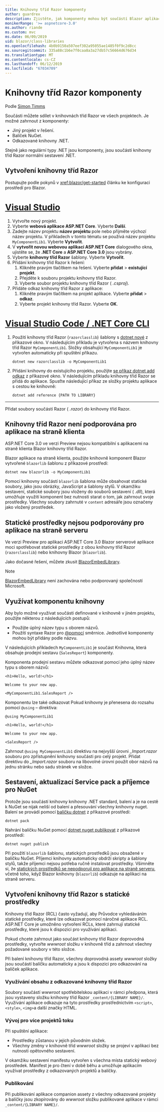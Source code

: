 ```yaml
---
title: Knihovny tříd Razor komponenty
author: guardrex
description: Zjistěte, jak komponenty mohou být součástí Blazor aplikací z knihovny externí komponenta.
monikerRange: '>= aspnetcore-3.0'
ms.author: riande
ms.custom: mvc
ms.date: 06/09/2019
uid: blazor/class-libraries
ms.openlocfilehash: 4b0b9150a507eef302a95055ae1485f0f9c2d8cc
ms.sourcegitcommit: 335a88c1b6e7f0caa8a3a27db57c56664d676d34
ms.translationtype: MT
ms.contentlocale: cs-CZ
ms.lasthandoff: 06/12/2019
ms.locfileid: "67034709"
---
```

# <a name="razor-components-class-libraries"></a>Knihovny tříd Razor komponenty

Podle [Simon Timms](https://github.com/stimms)

Součásti můžete sdílet v knihovnách tříd Razor ve všech projektech. Je možné zahrnout z komponenty:

* Jiný projekt v řešení.
* Balíček NuGet.
* Odkazované knihovny .NET.

Stejně jako regulární typy .NET jsou komponenty, jsou součástí knihovny tříd Razor normální sestavení .NET.

## <a name="create-a-razor-class-library"></a>Vytvoření knihovny tříd Razor

Postupujte podle pokynů v <xref:blazor/get-started> článku ke konfiguraci prostředí pro Blazor.

# <a name="visual-studiotabvisual-studio"></a>[Visual Studio](#tab/visual-studio)

1. Vytvořte nový projekt.
1. Vyberte **webová aplikace ASP.NET Core**. Vyberte **Další**.
1. Zadejte název projektu **název projektu** pole nebo přijměte výchozí název projektu. V příkladech v tomto tématu se používá název projektu `MyComponentLib1`. Vyberte **Vytvořit**.
1. V **vytvořit novou webovou aplikaci ASP.NET Core** dialogového okna, ujistěte se, že **.NET Core** a **ASP.NET Core 3.0** jsou vybrány.
1. Vyberte **knihovny tříd Razor** šablony. Vyberte **Vytvořit**.
1. Přidání knihovny tříd Razor k řešení:
   1. Klikněte pravým tlačítkem na řešení. Vyberte **přidat** > **existující projekt**.
   1. Přejděte k souboru projektu knihovny tříd Razor.
   1. Vyberte soubor projektu knihovny tříd Razor ( *.csproj*).
1. Přidáte odkaz knihovny tříd Razor z aplikace:
   1. Klikněte pravým tlačítkem na projekt aplikace. Vyberte **přidat** > **odkaz**.
   1. Vyberte projekt knihovny tříd Razor. Vyberte **OK**.

# <a name="visual-studio-code--net-core-clitabvisual-studio-codenetcore-cli"></a>[Visual Studio Code / .NET Core CLI](#tab/visual-studio-code+netcore-cli)

1. Použití knihovny tříd Razor (`razorclasslib`) šablony s [dotnet nové](/dotnet/core/tools/dotnet-new) z příkazové okno. V následujícím příkladu je vytvořena s názvem knihovny tříd Razor `MyComponentLib1`. Složky obsahující `MyComponentLib1` je vytvořen automaticky při spuštění příkazu.

   ```console
   dotnet new razorclasslib -o MyComponentLib1
   ```

1. Přidání knihovny do existujícího projektu, použijte [se příkaz dotnet add odkaz](/dotnet/core/tools/dotnet-add-reference) z příkazové okno. V následujícím příkladu knihovny tříd Razor se přidá do aplikace. Spusťte následující příkaz ze složky projektu aplikace s cestou ke knihovně:

   ```console
   dotnet add reference {PATH TO LIBRARY}
   ```

---

Přidat soubory součástí Razor ( *.razor*) do knihovny tříd Razor.

## <a name="razor-class-libraries-not-supported-for-client-side-apps"></a>Knihovny tříd Razor není podporována pro aplikace na straně klienta

ASP.NET Core 3.0 ve verzi Preview nejsou kompatibilní s aplikacemi na straně klienta Blazor knihovny tříd Razor.

Blazor aplikace na straně klienta, použijte knihovně komponent Blazor vytvořené `blazorlib` šablonu z příkazové prostředí:

```console
dotnet new blazorlib -o MyComponentLib1
```

Pomocí knihovny součástí `blazorlib` šablona může obsahovat statické soubory, jako jsou obrázky, JavaScript a šablony stylů. V okamžiku sestavení, statické soubory jsou vloženy do souborů sestavení ( *.dll*), která umožňuje využití komponent bez nutnosti starat o tom, jak zahrnout svoje prostředky. Všechny soubory zahrnuté v `content` adresáře jsou označeny jako vložený prostředek.

## <a name="static-assets-not-supported-for-server-side-apps"></a>Statické prostředky nejsou podporovány pro aplikace na straně serveru

Ve verzi Preview pro aplikaci ASP.NET Core 3.0 Blazor serverové aplikace moci spotřebovat statické prostředky z obou knihovny tříd Razor (`razorclasslib`) nebo knihovny Blazor (`blazorlib`).

Jako dočasné řešení, můžete zkusit [BlazorEmbedLibrary](https://www.nuget.org/packages/BlazorEmbedLibrary/).

> [!NOTE]
> [BlazorEmbedLibrary](https://www.nuget.org/packages/BlazorEmbedLibrary/) není zachována nebo podporovaný společností Microsoft.

## <a name="consume-a-library-component"></a>Využívat komponentu knihovny

Aby bylo možné využívat součásti definované v knihovně v jiném projektu, použijte některou z následujících postupů:

* Použijte úplný název typu s oborem názvů.
* Použití syntaxe Razor pro [ \@pomocí](xref:mvc/views/razor#using) směrnice. Jednotlivé komponenty mohou být přidány podle názvu.

V následujících příkladech `MyComponentLib1` je součást Knihovna, která obsahuje prodejní sestavu (`SalesReport`) komponenty.

Komponenta prodejní sestavu můžete odkazovat pomocí jeho úplný název typu s oborem názvů:

```cshtml
<h1>Hello, world!</h1>

Welcome to your new app.

<MyComponentLib1.SalesReport />
```

Komponentu lze také odkazovat Pokud knihovny je přenesena do rozsahu pomocí `@using` – direktiva:

```cshtml
@using MyComponentLib1

<h1>Hello, world!</h1>

Welcome to your new app.

<SalesReport />
```

Zahrnout `@using MyComponentLib1` direktivu na nejvyšší úrovni *_Import.razor* souboru pro zpřístupnění knihovny součásti pro celý projekt. Přidat direktivu do *_Import.razor* souboru na libovolné úrovni použít obor názvů na jednu stránku nebo sadu stránek ve složce.

## <a name="build-pack-and-ship-to-nuget"></a>Sestavení, aktualizací Service pack a příjemce pro NuGet

Protože jsou součástí knihovny knihovny .NET standard, balení a je na cestě k NuGet se nijak neliší od balení a přesouvání všechny knihovny nuget. Balení se provádí pomocí [balíčku dotnet](/dotnet/core/tools/dotnet-pack) z příkazové prostředí:

```console
dotnet pack
```

Nahrání balíčku NuGet pomocí [dotnet nuget publikovat](/dotnet/core/tools/dotnet-nuget-push) z příkazové prostředí:

```console
dotnet nuget publish
```

Při použití `blazorlib` šablonu, statických prostředků jsou obsažené v balíčku NuGet. Příjemci knihovny automaticky obdrží skripty a šablony stylů, takže příjemci nejsou potřeba ručně instalovat prostředky. Všimněte si, že [statických prostředků se nepodporují pro aplikace na straně serveru](#static-assets-not-supported-for-server-side-apps), včetně toho, když Blazor knihovny (`blazorlib`) odkazuje na aplikaci na straně serveru.

## <a name="create-a-razor-class-library-with-static-assets"></a>Vytvoření knihovny tříd Razor s statické prostředky

Knihovny tříd Razor (RCL) často vyžadují, aby Průvodce vyhledáváním statické prostředky, které lze odkazovat pomocí náročné aplikace RCL. ASP.NET Core je umožněno vytvoření RCLs, které zahrnují statické prostředky, které jsou k dispozici pro využívání aplikaci.

Pokud chcete zahrnout jako součást knihovny tříd Razor doprovodná prostředky, vytvořte *wwwroot* složku v knihovně tříd a zahrnout všechny požadované soubory v této složce.

Při balení knihovny tříd Razor, všechny doprovodná assety *wwwroot* složky jsou součástí balíčku automaticky a jsou k dispozici pro odkazování na balíček aplikace.

### <a name="consume-content-from-a-referenced-razor-class-library"></a>Využívání obsahu z odkazované knihovny tříd Razor

Soubory součástí *wwwroot* spotřebitelskou aplikaci v rámci předpona, která jsou vystaveny složku knihovny tříd Razor `_content/{LIBRARY NAME}/`. Využívání aplikace odkazuje na tyto prostředky prostřednictvím `<script>`, `<style>`, `<img>`a další značky HTML.

### <a name="multi-project-development-flow"></a>Vývoj pro více projektů toku

Při spuštění aplikace:

* Prostředky zůstanou v jejich původním složek.
* Všechny změny v knihovně tříd *wwwroot* složky se projeví v aplikaci bez nutnosti opětovného sestavení.

V okamžiku sestavení manifestu vytvořen s všechna místa statický webový prostředek. Manifest je pro čtení v době běhu a umožňuje aplikacím využívat prostředky z odkazovaných projektů a balíčky.

### <a name="publish"></a>Publikování

Při publikování aplikace companion assety z všechny odkazované projekty a balíčky jsou zkopírovány do *wwwroot* složku publikované aplikace v rámci `_content/{LIBRARY NAME}/`.
